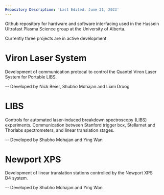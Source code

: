```yaml
---
Repository Description: 'Last Edited: June 21, 2023'
---
```


Github repository for hardware and software interfacing used in the Hussein Ultrafast Plasma Science group at the University of Alberta.

Currently three projects are in active development

# Viron Laser System

Development of communication protocal to control the Quantel Viron Laser System for Portable LIBS.

-- Developed by Nick Beier, Shubho Mohajan and Liam Droog

# LIBS

Controls for automated laser-induced breakdown spectroscopy (LIBS) experiments. Communication between Stanford trigger box, Stellarnet and Thorlabs spectrometers, and linear translation stages.

-- Developed by Shubho Mohajan and Ying Wan

# Newport XPS

Development of linear translation stations controlled by the Newport XPS D4 system.

-- Developed by Shubho Mohajan and Ying Wan
